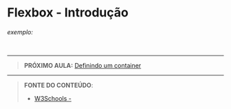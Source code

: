 # Flexbox - Introdução





###### exemplo:

``` css
```





***

> **PRÓXIMO AULA:** [Definindo um container](../25.2-container)

***


> **FONTE DO CONTEÚDO**:
>
> - [W3Schools - ]()
